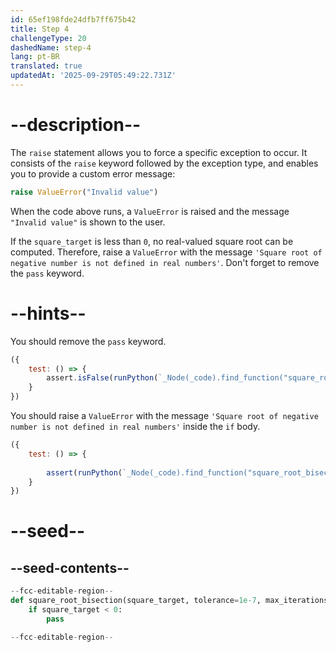 ```yaml
---
id: 65ef198fde24dfb7ff675b42
title: Step 4
challengeType: 20
dashedName: step-4
lang: pt-BR
translated: true
updatedAt: '2025-09-29T05:49:22.731Z'
---
```


# --description--

The `raise` statement allows you to force a specific exception to occur. It consists of the `raise` keyword followed by the exception type, and enables you to provide a custom error message:

```py
raise ValueError("Invalid value")
```

When the code above runs, a `ValueError` is raised and the message `"Invalid value"` is shown to the user.

If the `square_target` is less than `0`, no real-valued square root can be computed. Therefore, raise a `ValueError` with the message `'Square root of negative number is not defined in real numbers'`. Don't forget to remove the `pass` keyword.

# --hints--

You should remove the `pass` keyword.

```js
({
    test: () => {
        assert.isFalse(runPython(`_Node(_code).find_function("square_root_bisection").find_ifs()[0].find_bodies()[0].has_pass()`))
    }
})
```

You should raise a `ValueError` with the message `'Square root of negative number is not defined in real numbers'` inside the `if` body.

```js
({
    test: () => {
        
        assert(runPython(`_Node(_code).find_function("square_root_bisection").find_ifs()[0].find_bodies()[0].is_equivalent("raise ValueError('Square root of negative number is not defined in real numbers')")`))
    }
})
```

# --seed--

## --seed-contents--

```py
--fcc-editable-region--
def square_root_bisection(square_target, tolerance=1e-7, max_iterations=100):
    if square_target < 0:
        pass

--fcc-editable-region--
```
